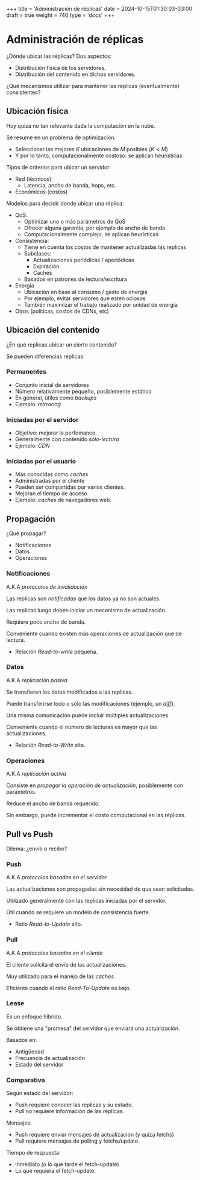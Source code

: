 +++
title = 'Administración de réplicas'
date = 2024-10-15T01:30:03-03:00
draft = true
weight = 740 
type = 'docs'
+++

# Administración de réplicas

¿Dónde ubicar las réplicas? Dos aspectos:

- Distribución física de los servidores.
- Distribución del contenido en dichos servidores.

¿Qué mecanismos utilizar para mantener las replicas (eventualmente) consistentes?

## Ubicación física

Hoy quiza no tan relevante dada la computación en la nube.

Se resume en un problema de optimización.
- Seleccionar las mejores $K$ ubicaciones de $M$ posibles ($K < M$)
- Y por lo tanto, computacionalmente costoso: se aplican heurísticas

Tipos de criterios para ubicar un servidor:
- Red (técnicos):
    - Latencia, ancho de banda, hops, etc.
- Económicos (costos)

Modelos para decidir donde ubicar una réplica:
- QoS: 
    - Optimizar uno o más parámetros de QoS
    - Ofrecer alguna garantía, por ejemplo de ancho de banda
    - Computacionalmente complejo, se aplican heurísticas
- Consistencia:
    - Tiene en cuenta los costos de mantener actualizadas las replicas
    - Subclases:
        - Actualizaciones periódicas / aperiódicas
        - Expiración
        - Caches
    - Basados en patrones de lectura/escritura
- Energía
    - Ubicación en base al consumo / gasto de energía
    - Por ejemplo, evitar servidores que esten ociosos
    - También maximizar el trabajo realizado por unidad de energía
- Otros (politicas, costos de CDNs, etc)

## Ubicación del contenido 

¿En qué replicas ubicar un cierto contenido?

Se pueden diferencias replicas:

### Permanentes
- Conjunto inicial de servidores
- Número relativamente pequeño, posiblemente estático
- En general, útiles como _backups_
- Ejemplo: _mirroring_
### Iniciadas por el servidor
- Objetivo: mejorar la perfomance.
- Generalmente con contenido _sólo-lectura_
- Ejemplo: _CDN_
### Iniciadas por el usuario
- Más conocidas como _caches_
- Administradas por el cliente
- Pueden ser compartidas por varios clientes.
- Mejoran el tiempo de acceso
- Ejemplo: _caches_ de navegadores web.

## Propagación

¿Qué propagar?
- Notificaciones
- Datos
- Operaciones

### Notificaciones

A.K.A *protocolos de invalidación*

Las replicas son *notificadas* que los datos ya no son actuales.

Las replicas luego deben iniciar un mecanismo de actualización.

Requiere poco ancho de banda.

Conveniente cuando existen más operaciones de actualización que de lectura.
- Relación *Read-to-write* pequeña.

### Datos

A.K.A *replicación pasiva*

Se transfieren los datos modificados a las replicas.

Puede transferirse todo o sólo las modificaciones (ejemplo, un *diff*).

Una misma comunicación puede incluir múltiples actualizaciones.

Conveniente cuando el número de lecturas es mayor que las actualizaciones.
- Relación *Read-to-Write* alta.

### Operaciones

A.K.A *replicación activa*

Consiste en *propagar la operación de actualización*, posiblemente con parámetros.

Reduce el ancho de banda requerido.

Sin embargo, puede incrementar el costo computacional en las réplicas.

## Pull vs Push

Dilema: ¿envío o recibo?

### Push

A.K.A *protocolos basados en el servidor*

Las actualizaciones son propagadas sin necesidad de que sean solicitadas.

Utilizado generalmente con las replicas iniciadas por el servidor.

Ùtil cuando se requiere un modelo de consistencia fuerte.
- Ratio *Read-to-Update* alto.

### Pull

A.K.A *protocolos basados en el cliente*

El cliente solicita el envío de las actualizaciones.

Muy utilizado para el manejo de las *caches*.

Eficiente cuando el ratio *Read-To-Update* es bajo.

### Lease

Es un enfoque híbrido.

Se obtiene una "promesa" del servidor que enviará una actualización.

Basados en:
- Antigüedad
- Frecuencia de actualización
- Estado del servidor

### Comparativa

Según estado del servidor:
- Push requiere conocer las replicas y su estado.
- Pull no requiere información de las replicas.

Mensajes:
- Push requiere enviar mensajes de actualización (y quiza fetchs)
- Pull requiere mensajes de polling y fetchs/update.

Tiempo de respuesta:
- Inmediato (o lo que tarde el fetch-update)
- Lo que requiera el fetch-update.

